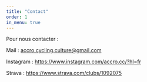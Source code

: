 ```yaml
---
title: "Contact"
order: 1
in_menu: true
---
```

Pour nous contacter : 

Mail : [accro.cycling.culture@gmail.com](mailto:accro.cycling.culture@gmail.com)

Instagram : https://www.instagram.com/accro.cc/?hl=fr

Strava : https://www.strava.com/clubs/1092075 